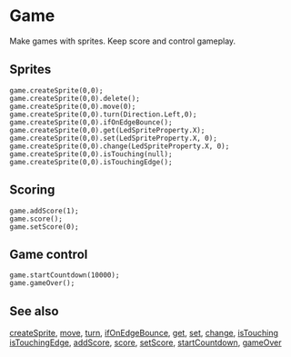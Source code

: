 # Game

Make games with sprites. Keep score and control gameplay. 

## Sprites

```cards
game.createSprite(0,0);
game.createSprite(0,0).delete();
game.createSprite(0,0).move(0);
game.createSprite(0,0).turn(Direction.Left,0);
game.createSprite(0,0).ifOnEdgeBounce();
game.createSprite(0,0).get(LedSpriteProperty.X);
game.createSprite(0,0).set(LedSpriteProperty.X, 0);
game.createSprite(0,0).change(LedSpriteProperty.X, 0);
game.createSprite(0,0).isTouching(null);
game.createSprite(0,0).isTouchingEdge();
```

## Scoring

```cards
game.addScore(1);
game.score();
game.setScore(0);
```

## Game control

```cards
game.startCountdown(10000);
game.gameOver();
```

## See also

[createSprite](/reference/game/create-sprite), [move](/reference/game/move), [turn](/reference/game/turn),
[ifOnEdgeBounce](/reference/game/if-on-edge-bounce), [get](/reference/game/get), [set](/reference/game/set),
[change](/reference/game/change), [isTouching](/reference/game/touching) [isTouchingEdge](/reference/game/touching-edge),
[addScore](/reference/game/change-score-by), [score](/reference/game/score), [setScore](/reference/game/set-score),
[startCountdown](/reference/game/start-countdown), [gameOver](/reference/game/game-over)
